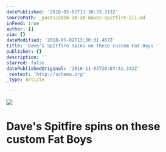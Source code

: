 ```yaml
---
datePublished: '2018-05-02T13:30:33.313Z'
sourcePath: _posts/2016-10-30-daves-spitfire-iii.md
inFeed: true
author: []
via: {}
dateModified: '2018-05-02T13:30:31.467Z'
title: 'Dave’s Spitfire spins on these custom Fat Boys '
publisher: {}
description: ''
starred: false
datePublishedOriginal: '2016-11-03T20:07:41.342Z'
_context: 'http://schema.org'
_type: Article

---
```

![](https://the-grid-user-content.s3-us-west-2.amazonaws.com/d37f7e32-a7db-43e1-ae2c-aea63cd979bd.jpg)

# Dave's Spitfire spins on these custom Fat Boys